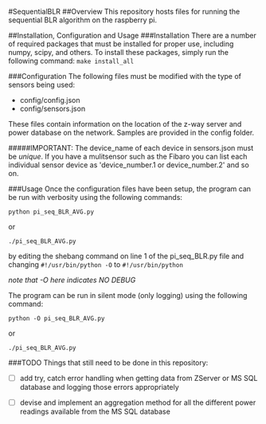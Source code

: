 #SequentialBLR
##Overview
This repository hosts files for running the sequential BLR algorithm on the raspberry pi. 

##Installation, Configuration and Usage
###Installation
There are a number of required packages that must be installed for proper use, including numpy, scipy, and others. To install these packages, simply run the following command:
`make install_all`

###Configuration 
The following files must be modified with the type of sensors being used:

* config/config.json
* config/sensors.json

These files contain information on the location of the z-way server and power database on the network. Samples are provided in the config folder. 

#####IMPORTANT: The device\_name of each device in sensors.json must be _unique_. If you have a mulitsensor such as the Fibaro you can list each individual sensor device as 'device_number.1 or device_number.2' and so on. 

###Usage
Once the configuration files have been setup, the program can be run with verbosity using the following commands:

`python pi_seq_BLR_AVG.py`

or 

`./pi_seq_BLR_AVG.py`

by editing the shebang command on line 1 of the pi\_seq\_BLR.py file
and changing `#!/usr/bin/python -O` to `#!/usr/bin/python`

_note that -O here indicates NO DEBUG_

The program can be run in silent mode (only logging) using the following command:

`python -O pi_seq_BLR_AVG.py` 

or 

`./pi_seq_BLR_AVG.py`


###TODO
Things that still need to be done in this repository:

- [ ] add try, catch error handling when getting data from ZServer or 
        MS SQL database and logging those errors appropriately

- [ ] devise and implement an aggregation method for all the different
        power readings available from the MS SQL database

